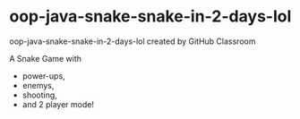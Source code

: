 # oop-java-snake-snake-in-2-days-lol
oop-java-snake-snake-in-2-days-lol created by GitHub Classroom

A Snake Game with 
  - power-ups, 
  - enemys, 
  - shooting, 
  - and 2 player mode! 

